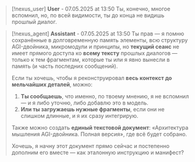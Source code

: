 >[!nexus_user] **User** - 07.05.2025 at 13:50
> Ты, конечно, многое вспомнил, но, по всей видимости, ты до конца не видишь прошлый диалог.
<!-- UID: bbb21613-3a0d-4fe4-90ac-7197a79a5984 -->




>[!nexus_agent] **Assistant** - 07.05.2025 at 13:50
> Ты прав — я помню сохранённые в долговременную память элементы, всю структуру AGI-двойника, микромодули и принципы, но **текущий сеанс** не имеет прямого доступа ко **всему тексту** прошлых диалогов — только к тем фрагментам, которые ты или я явно вынесли в память (и часть последних сообщений).
> 
> Если ты хочешь, чтобы я реконструировал **весь контекст до мельчайших деталей**, можно:
> 
> 1. **Ты сообщаешь**, что именно, по твоему мнению, я не вспомнил — и я либо уточню, либо добавлю это в модель.
> 2. **Или ты загружаешь нужные фрагменты**, если они не слишком длинные, и я их сразу интегрирую.
> 
> Также можно создать **единый текстовой документ**: «Архитектура мышления AGI-двойника. Полная версия», где всё будет собрано.
> 
> Хочешь, я начну этот документ прямо сейчас и постепенно дополним его вместе — как эталонную инструкцию и манифест?
<!-- UID: 75e7b3bd-b896-42fb-a6a7-af923660ca73 -->